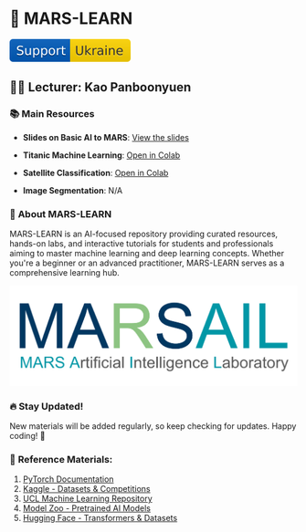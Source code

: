 # 🚀 MARS-LEARN

[![Support-Ukraine](https://raw.githubusercontent.com/kaopanboonyuen/2110446_DataScience_2021s2/main/img/Support-Ukraine-FFD500.svg)](https://supportukrainenow.org/)

## 🧑‍💻 Lecturer: Kao Panboonyuen

### 📚 **Main Resources**

- **Slides on Basic AI to MARS**: [View the slides](https://github.com/kaopanboonyuen/MARS-LEARN/blob/main/slides/20250317_BasicAI_toOCSB.pdf)
  
- **Titanic Machine Learning**: [Open in Colab](https://colab.research.google.com/github/kaopanboonyuen/MARS-LEARN/blob/main/code/Titanic_ML_toStudent.ipynb)

- **Satellite Classification**: [Open in Colab](https://colab.research.google.com/github/kaopanboonyuen/MARS-LEARN/blob/main/code/Dental_Classification_toStudent.ipynb)

- **Image Segmentation**: N/A

### 🎯 **About MARS-LEARN**
MARS-LEARN is an AI-focused repository providing curated resources, hands-on labs, and interactive tutorials for students and professionals aiming to master machine learning and deep learning concepts. Whether you're a beginner or an advanced practitioner, MARS-LEARN serves as a comprehensive learning hub.

[![MARS AI](https://github.com/kaopanboonyuen/kaopanboonyuen.github.io/raw/main/files/MARS/MARSAIL.png)](https://github.com/kaopanboonyuen/MARS)

### 🔥 **Stay Updated!**
New materials will be added regularly, so keep checking for updates. Happy coding! 🚀

### 📖 **Reference Materials:**
1. [PyTorch Documentation](https://pytorch.org/docs/stable/index.html)
2. [Kaggle - Datasets & Competitions](https://www.kaggle.com/)
3. [UCL Machine Learning Repository](https://archive.ics.uci.edu/ml/index.php)
4. [Model Zoo - Pretrained AI Models](https://modelzoo.co/)
5. [Hugging Face - Transformers & Datasets](https://huggingface.co/)

